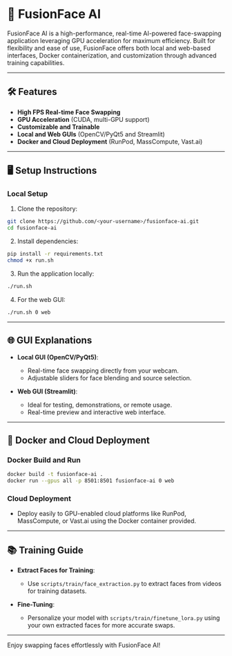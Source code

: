 
# 🚀 FusionFace AI

FusionFace AI is a high-performance, real-time AI-powered face-swapping application leveraging GPU acceleration for maximum efficiency. Built for flexibility and ease of use, FusionFace offers both local and web-based interfaces, Docker containerization, and customization through advanced training capabilities.

---

## 🛠️ Features

- **High FPS Real-time Face Swapping**
- **GPU Acceleration** (CUDA, multi-GPU support)
- **Customizable and Trainable**
- **Local and Web GUIs** (OpenCV/PyQt5 and Streamlit)
- **Docker and Cloud Deployment** (RunPod, MassCompute, Vast.ai)

---

## 🖥️ Setup Instructions

### Local Setup

1. Clone the repository:
```bash
git clone https://github.com/<your-username>/fusionface-ai.git
cd fusionface-ai
```

2. Install dependencies:
```bash
pip install -r requirements.txt
chmod +x run.sh
```

3. Run the application locally:
```bash
./run.sh
```

4. For the web GUI:
```bash
./run.sh 0 web
```

---

## 🌐 GUI Explanations

- **Local GUI (OpenCV/PyQt5)**:
  - Real-time face swapping directly from your webcam.
  - Adjustable sliders for face blending and source selection.

- **Web GUI (Streamlit)**:
  - Ideal for testing, demonstrations, or remote usage.
  - Real-time preview and interactive web interface.

---

## 🐳 Docker and Cloud Deployment

### Docker Build and Run

```bash
docker build -t fusionface-ai .
docker run --gpus all -p 8501:8501 fusionface-ai 0 web
```

### Cloud Deployment

- Deploy easily to GPU-enabled cloud platforms like RunPod, MassCompute, or Vast.ai using the Docker container provided.

---

## 📚 Training Guide

- **Extract Faces for Training**:
  - Use `scripts/train/face_extraction.py` to extract faces from videos for training datasets.

- **Fine-Tuning**:
  - Personalize your model with `scripts/train/finetune_lora.py` using your own extracted faces for more accurate swaps.

---

Enjoy swapping faces effortlessly with FusionFace AI!
